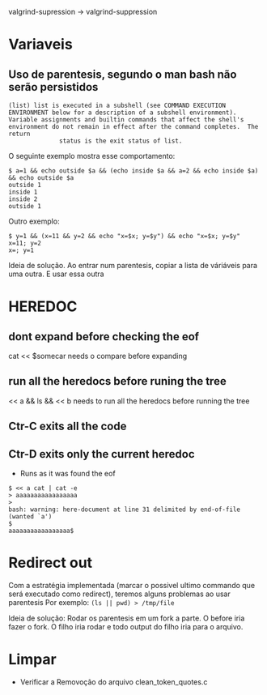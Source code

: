 valgrind-supression -> valgrind-suppression

# Variaveis

## Uso de parentesis, segundo o man bash não serão persistidos
```
(list) list is executed in a subshell (see COMMAND EXECUTION ENVIRONMENT below for a description of a subshell environment).  Variable assignments and builtin commands that affect the shell's environment do not remain in effect after the command completes.  The return
              status is the exit status of list.
```
O seguinte exemplo mostra esse comportamento:
```
$ a=1 && echo outside $a && (echo inside $a && a=2 && echo inside $a) && echo outside $a
outside 1
inside 1
inside 2
outside 1
```

Outro exemplo:
```
$ y=1 && (x=11 && y=2 && echo "x=$x; y=$y") && echo "x=$x; y=$y"
x=11; y=2
x=; y=1
```

Ideia de solução. Ao entrar num parentesis, copiar a lista de váriáveis para uma outra. E usar essa outra

# HEREDOC
## dont expand before checking the eof
cat << $somecar
needs o compare before expanding

## run all the heredocs before runing the tree
<< a && ls && << b
needs to run all the heredocs before running the tree

## Ctr-C exits all the code

## Ctr-D exits only the current heredoc
- Runs as it was found the eof
```
$ << a cat | cat -e
> aaaaaaaaaaaaaaaaa
>
bash: warning: here-document at line 31 delimited by end-of-file (wanted `a')
$
aaaaaaaaaaaaaaaaa$
```

# Redirect out

Com a estratégia implementada (marcar o possivel ultimo commando que será executado como redirect), teremos alguns problemas ao usar parentesis
Por exemplo: `(ls || pwd) > /tmp/file`

Ideia de solução: Rodar os parentesis em um fork a parte. O before iria fazer o fork. O filho iria rodar e todo output do filho iria para o arquivo.


# Limpar

- Verificar a Removoção do arquivo clean_token_quotes.c
